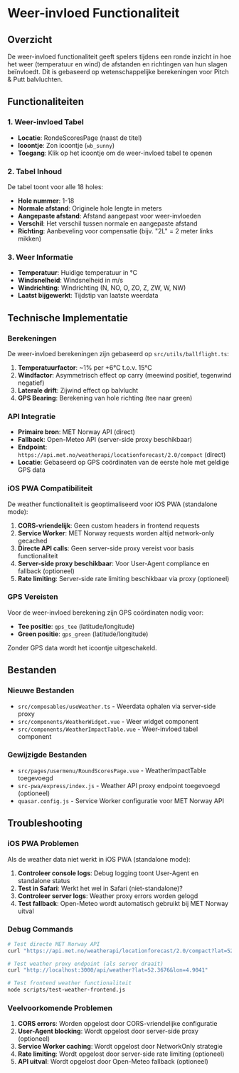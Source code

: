 # Weer-invloed Functionaliteit

## Overzicht

De weer-invloed functionaliteit geeft spelers tijdens een ronde inzicht in hoe het weer (temperatuur en wind) de afstanden en richtingen van hun slagen beïnvloedt. Dit is gebaseerd op wetenschappelijke berekeningen voor Pitch & Putt balvluchten.

## Functionaliteiten

### 1. Weer-invloed Tabel

- **Locatie**: RondeScoresPage (naast de titel)
- **Icoontje**: Zon icoontje (`wb_sunny`)
- **Toegang**: Klik op het icoontje om de weer-invloed tabel te openen

### 2. Tabel Inhoud

De tabel toont voor alle 18 holes:

- **Hole nummer**: 1-18
- **Normale afstand**: Originele hole lengte in meters
- **Aangepaste afstand**: Afstand aangepast voor weer-invloeden
- **Verschil**: Het verschil tussen normale en aangepaste afstand
- **Richting**: Aanbeveling voor compensatie (bijv. "2L" = 2 meter links mikken)

### 3. Weer Informatie

- **Temperatuur**: Huidige temperatuur in °C
- **Windsnelheid**: Windsnelheid in m/s
- **Windrichting**: Windrichting (N, NO, O, ZO, Z, ZW, W, NW)
- **Laatst bijgewerkt**: Tijdstip van laatste weerdata

## Technische Implementatie

### Berekeningen

De weer-invloed berekeningen zijn gebaseerd op `src/utils/ballflight.ts`:

1. **Temperatuurfactor**: ~1% per +6°C t.o.v. 15°C
2. **Windfactor**: Asymmetrisch effect op carry (meewind positief, tegenwind negatief)
3. **Laterale drift**: Zijwind effect op balvlucht
4. **GPS Bearing**: Berekening van hole richting (tee naar green)

### API Integratie

- **Primaire bron**: MET Norway API (direct)
- **Fallback**: Open-Meteo API (server-side proxy beschikbaar)
- **Endpoint**: `https://api.met.no/weatherapi/locationforecast/2.0/compact` (direct)
- **Locatie**: Gebaseerd op GPS coördinaten van de eerste hole met geldige GPS data

### iOS PWA Compatibiliteit

De weather functionaliteit is geoptimaliseerd voor iOS PWA (standalone mode):

1. **CORS-vriendelijk**: Geen custom headers in frontend requests
2. **Service Worker**: MET Norway requests worden altijd network-only gecached
3. **Directe API calls**: Geen server-side proxy vereist voor basis functionaliteit
4. **Server-side proxy beschikbaar**: Voor User-Agent compliance en fallback (optioneel)
5. **Rate limiting**: Server-side rate limiting beschikbaar via proxy (optioneel)

### GPS Vereisten

Voor de weer-invloed berekening zijn GPS coördinaten nodig voor:

- **Tee positie**: `gps_tee` (latitude/longitude)
- **Green positie**: `gps_green` (latitude/longitude)

Zonder GPS data wordt het icoontje uitgeschakeld.

## Bestanden

### Nieuwe Bestanden

- `src/composables/useWeather.ts` - Weerdata ophalen via server-side proxy
- `src/components/WeatherWidget.vue` - Weer widget component
- `src/components/WeatherImpactTable.vue` - Weer-invloed tabel component

### Gewijzigde Bestanden

- `src/pages/usermenu/RoundScoresPage.vue` - WeatherImpactTable toegevoegd
- `src-pwa/express/index.js` - Weather API proxy endpoint toegevoegd (optioneel)
- `quasar.config.js` - Service Worker configuratie voor MET Norway API

## Troubleshooting

### iOS PWA Problemen

Als de weather data niet werkt in iOS PWA (standalone mode):

1. **Controleer console logs**: Debug logging toont User-Agent en standalone status
2. **Test in Safari**: Werkt het wel in Safari (niet-standalone)?
3. **Controleer server logs**: Weather proxy errors worden gelogd
4. **Test fallback**: Open-Meteo wordt automatisch gebruikt bij MET Norway uitval

### Debug Commands

```bash
# Test directe MET Norway API
curl "https://api.met.no/weatherapi/locationforecast/2.0/compact?lat=52.3676&lon=4.9041"

# Test weather proxy endpoint (als server draait)
curl "http://localhost:3000/api/weather?lat=52.3676&lon=4.9041"

# Test frontend weather functionaliteit
node scripts/test-weather-frontend.js
```

### Veelvoorkomende Problemen

1. **CORS errors**: Worden opgelost door CORS-vriendelijke configuratie
2. **User-Agent blocking**: Wordt opgelost door server-side proxy (optioneel)
3. **Service Worker caching**: Wordt opgelost door NetworkOnly strategie
4. **Rate limiting**: Wordt opgelost door server-side rate limiting (optioneel)
5. **API uitval**: Wordt opgelost door Open-Meteo fallback (optioneel)
